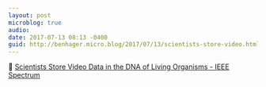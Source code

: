 ```yaml
---
layout: post
microblog: true
audio: 
date: 2017-07-13 08:13 -0400
guid: http://benhager.micro.blog/2017/07/13/scientists-store-video.html
---
```

🔬 [Scientists Store Video Data in the DNA of Living Organisms - IEEE Spectrum](http://spectrum.ieee.org/the-human-os/biomedical/devices/scientists-store-video-data-in-the-dna-of-living-organisms)
